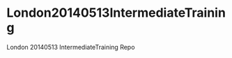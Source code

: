 London20140513IntermediateTraining
==================================

London 20140513 IntermediateTraining Repo
